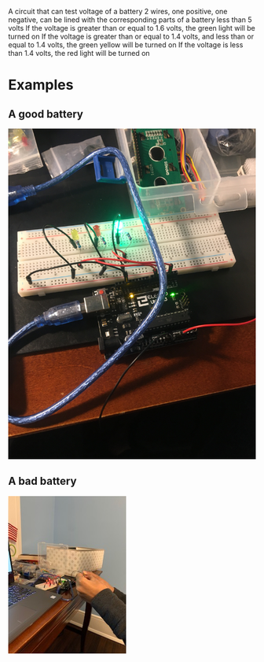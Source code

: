 A circuit that can test voltage of a battery
2 wires, one positive, one negative, can be lined with the corresponding parts of a battery less than 5 volts
If the voltage is greater than or equal to 1.6 volts, the green light will be turned on 
If the voltage is greater than or equal to 1.4 volts, and less than or equal to 1.4 volts, the green yellow will be turned on 
If the voltage is less than 1.4 volts, the red light will be turned on 

# Examples

## A good battery
![Good battery](IMG_2671.JPG)

## A bad battery
![Bad battery](IMG_9148.JPG)
